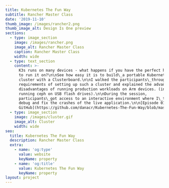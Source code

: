 ```yaml
---
title: Kubernetes The Fun Way
subtitle: Rancher Master Class
date: '2019-11-10'
thumb_image: /images/rancher2.png
thumb_image_alt: Design Is One preview
sections:
  - type: image_section
    image: /images/rancher.png
    image_alt: Rancher Master Class
    caption: Rancher Master Class
    width: wide
  - type: text_section
    content: >-
      K3s runs on many devices - what happens if you have the perfect hardware
      to run it on?\n\nSee how easy it is to build\_a portable Kubernetes
      cluster with a Clusterboard.\n\nI walked the participants\_through the
      requirements of setting up such a cluster and explained the advantages and
      disadvantages of running production workloads on Arm devices. (including
      running ceph on USB flash drives).\n\nDuring the session,
      participants\_got access to an interactive environment where I\_tried to
      debug and fix the crashes of the live application.\n\n[Episode 01 -
      GitHub](https://github.com/danacr/Kubernetes-The-Fun-Way/blob/master/01-portable-kubernetes-cluster/README.md)\n
  - type: image_section
    image: /images/cluster.gif
    image_alt: Cluster
    width: wide
seo:
  title: Kubernetes The Fun Way
  description: Rancher Master Class
  extra:
    - name: 'og:type'
      value: website
      keyName: property
    - name: 'og:title'
      value: Kubernetes The Fun Way
      keyName: property
layout: project
---
```

